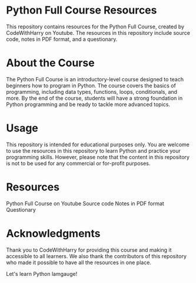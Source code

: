# Python Full Course Resources
This repository contains resources for the Python Full Course, created by CodeWithHarry on Youtube. The resources in this repository include source code, notes in PDF format, and a questionary.

# About the Course
The Python Full Course is an introductory-level course designed to teach beginners how to program in Python. The course covers the basics of programming, including data types, functions, loops, conditionals, and more. By the end of the course, students will have a strong foundation in Python programming and be ready to tackle more advanced topics.

# Usage
This repository is intended for educational purposes only. You are welcome to use the resources in this repository to learn Python and practice your programming skills. However, please note that the content in this repository is not to be used for any commercial or for-profit purposes.

# Resources
Python Full Course on Youtube
Source code
Notes in PDF format
Questionary

# Acknowledgments
Thank you to CodeWithHarry for providing this course and making it accessible to all learners. We also thank the contributors of this repository who made it possible to have all the resources in one place.

Let's learn Python lamgauge!
